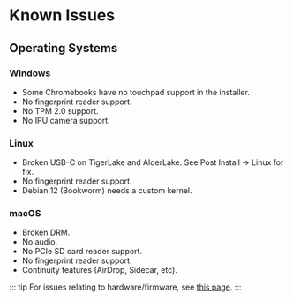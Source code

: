 # Known Issues

## Operating Systems

### Windows

* Some Chromebooks have no touchpad support in the installer.
* No fingerprint reader support.
* No TPM 2.0 support.
* No IPU camera support.

### Linux

* Broken USB-C on TigerLake and AlderLake. See Post Install -> Linux for fix.
* No fingerprint reader support.
* Debian 12 (Bookworm) needs a custom kernel.

### macOS

* Broken DRM.
* No audio.
* No PCIe SD card reader support.
* No fingerprint reader support.
* Continuity features (AirDrop, Sidecar, etc).

::: tip
For issues relating to hardware/firmware, see [this page](../firmware/known-issues.md).
:::
